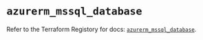 # `azurerm_mssql_database`

Refer to the Terraform Registory for docs: [`azurerm_mssql_database`](https://www.terraform.io/docs/providers/azurerm/r/mssql_database).
